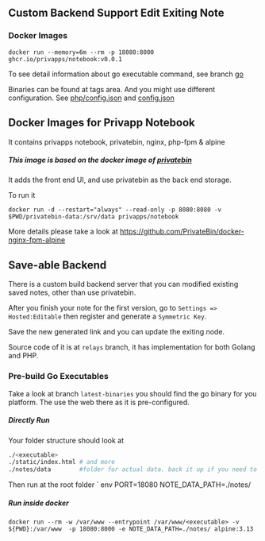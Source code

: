 ## Custom Backend Support Edit Exiting Note

### Docker Images
```
docker run --memory=6m --rm -p 18080:8000 ghcr.io/privapps/notebook:v0.0.1
```

To see detail information about go executable command, see branch [go](./go/)

Binaries can be found at tags area. And you might use different configuration. See [php/config.json](php/config.json) and [config.json](config.json)


## Docker Images for Privapp Notebook

It contains privapps notebook, privatebin, nginx, php-fpm & alpine 

##### This image is based on the docker image of [privatebin](https://github.com/PrivateBin/docker-nginx-fpm-alpine)

It adds the front end UI, and use privatebin as the back end storage.

To run it 
```
docker run -d --restart="always" --read-only -p 8080:8080 -v $PWD/privatebin-data:/srv/data privapps/notebook
```
More details please take a look at https://github.com/PrivateBin/docker-nginx-fpm-alpine

## Save-able Backend
There is a custom build backend server that you can modified existing saved notes, other than use privatebin.

After you finish your note for the first version, go to `Settings => Hosted:Editable` then register and generate a `Symmetric Key`.

Save the new generated link and you can update the exiting node.

Source code of it is at `relays` branch, it has implementation for both Golang and PHP.

### Pre-build Go Executables

Take a look at branch `latest-binaries` you should find the go binary for you platform. The use the web there as it is pre-configured.

##### Directly Run
Your folder structure should look at
```bash
./<executable>
./static/index.html # and more
./notes/data        #folder for actual data. back it up if you need to
```
Then run at the root folder
` env PORT=18080 NOTE_DATA_PATH=./notes/ <executable>

##### Run inside docker
```
docker run --rm -w /var/www --entrypoint /var/www/<executable> -v ${PWD}:/var/www  -p 18080:8000 -e NOTE_DATA_PATH=./notes/ alpine:3.13
```
